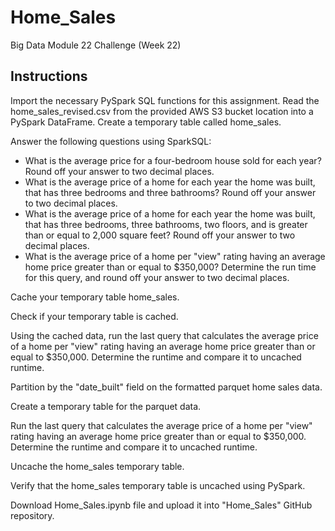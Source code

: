 # Home_Sales
Big Data Module 22 Challenge (Week 22)
## Instructions

Import the necessary PySpark SQL functions for this assignment.
Read the home_sales_revised.csv from the provided AWS S3 bucket location into a PySpark DataFrame.
Create a temporary table called home_sales.

Answer the following questions using SparkSQL:
  - What is the average price for a four-bedroom house sold for each year? Round off your answer to two decimal places.
  - What is the average price of a home for each year the home was built, that has three bedrooms and three bathrooms? Round off your answer to two decimal places.
  - What is the average price of a home for each year the home was built, that has three bedrooms, three bathrooms, two floors, and is greater than or equal to 2,000 square feet? Round off your answer to two decimal places.
  - What is the average price of a home per "view" rating having an average home price greater than or equal to $350,000? Determine the run time for this query, and round off your answer to two decimal places.

Cache your temporary table home_sales.

Check if your temporary table is cached.

Using the cached data, run the last query that calculates the average price of a home per "view" rating having an average home price greater than or equal to $350,000. Determine the runtime and compare it to uncached runtime.

Partition by the "date_built" field on the formatted parquet home sales data.

Create a temporary table for the parquet data.

Run the last query that calculates the average price of a home per "view" rating having an average home price greater than or equal to $350,000. Determine the runtime and compare it to uncached runtime.

Uncache the home_sales temporary table.

Verify that the home_sales temporary table is uncached using PySpark.

Download Home_Sales.ipynb file and upload it into "Home_Sales" GitHub repository.
